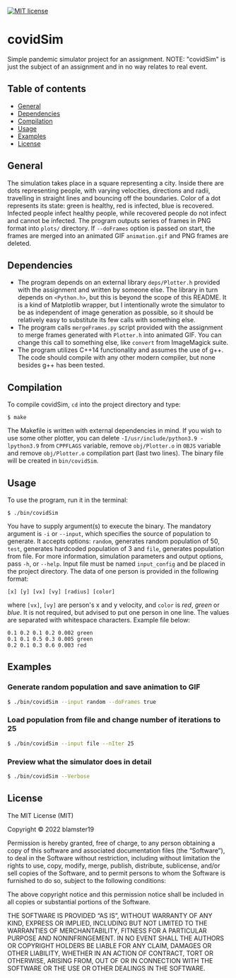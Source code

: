 [![MIT license](https://img.shields.io/badge/License-MIT-blue.svg)](https://lbesson.mit-license.org/)
# covidSim
Simple pandemic simulator project for an assignment. NOTE: "covidSim" is just the subject of an assignment and in no way relates to real event.

## Table of contents
* [General](#general)
* [Dependencies](#dependencies)
* [Compilation](#compilation)
* [Usage](#usage)
* [Examples](#examples)
* [License](#license)

## General
The simulation takes place in a square representing a city. Inside there are dots representing people, with varying velocities, directions and radii, travelling in straight lines and bouncing off the boundaries. Color of a dot represents its state: green is healthy, red is infected, blue is recovered. Infected people infect healthy people, while recovered people do not infect and cannot be infected.
The program outputs series of frames in PNG format into `plots/` directory. If `--doFrames` option is passed on start, the frames are merged into an animated GIF `animation.gif` and PNG frames are deleted.

## Dependencies
- The program depends on an external library `deps/Plotter.h` provided with the assignment and written by someone else. The library in turn depends on `<Python.h>`, but this is beyond the scope of this README. It is a kind of Matplotlib wrapper, but I intentionally wrote the simulator to be as independent of image generation as possible, so it should be relatively easy to substitute its few calls with something else.
- The program calls `mergeFrames.py` script provided with the assignment to merge frames generated with `Plotter.h` into animated GIF. You can change this call to something else, like `convert` from ImageMagick suite.
- The program utilizes C++14 functionality and assumes the use of g++. The code should compile with any other modern compiler, but none besides g++ has been tested.

## Compilation
To compile covidSim, `cd` into the project directory and type:
```
$ make
```
The Makefile is written with external dependencies in mind. If you wish to use some other plotter, you can delete `-I/usr/include/python3.9 -lpython3.9` from `CPPFLAGS` variable, remove `obj/Plotter.o` in `OBJS` variable and remove `obj/Plotter.o` compilation part (last two lines).
The binary file will be created in `bin/covidSim`.

## Usage
To use the program, run it in the terminal:
```
$ ./bin/covidSim
```
You have to supply argument(s) to execute the binary. The mandatory argument is `-i` or `--input`, which specifies the source of population to generate. It accepts options: `random`, generates random population of 50, `test`, generates hardcoded population of 3 and `file`, generates population from file. For more information, simulation parameters and output options, pass `-h`, or `--help`.
Input file must be named `input_config` and be placed in the project directory. The data of one person is provided in the following format:
```
[x] [y] [vx] [vy] [radius] [color]
```
where `[vx]`, `[vy]` are person's x and y velocity, and `color` is _red_, _green_ or _blue_. It is not required, but advised to put one person in one line. The values are separated with whitespace characters.
Example file below:
```
0.1 0.2 0.1 0.2 0.002 green
0.1 0.1 0.5 0.3 0.005 green
0.2 0.1 0.3 0.6 0.003 red
```

## Examples
### Generate random population and save animation to GIF
```sh
$ ./bin/covidSim --input random --doFrames true
```
### Load population from file and change number of iterations to 25
```sh
$ ./bin/covidSim --input file --nIter 25
```
### Preview what the simulator does in detail
```sh
$ ./bin/covidSim --Verbose
```

## License
 The MIT License (MIT)

 Copyright © 2022 blamster19

 Permission is hereby granted, free of charge, to any person obtaining a copy of this software and associated documentation files (the “Software”), to deal in the Software without restriction, including without limitation the rights to use, copy, modify, merge, publish, distribute, sublicense, and/or sell copies of the Software, and to permit persons to whom the Software is furnished to do so, subject to the following conditions:

 The above copyright notice and this permission notice shall be included in all copies or substantial portions of the Software.

 THE SOFTWARE IS PROVIDED “AS IS”, WITHOUT WARRANTY OF ANY KIND, EXPRESS OR IMPLIED, INCLUDING BUT NOT LIMITED TO THE WARRANTIES OF MERCHANTABILITY, FITNESS FOR A PARTICULAR PURPOSE AND NONINFRINGEMENT. IN NO EVENT SHALL THE AUTHORS OR COPYRIGHT HOLDERS BE LIABLE FOR ANY CLAIM, DAMAGES OR OTHER LIABILITY, WHETHER IN AN ACTION OF CONTRACT, TORT OR OTHERWISE, ARISING FROM, OUT OF OR IN CONNECTION WITH THE SOFTWARE OR THE USE OR OTHER DEALINGS IN THE SOFTWARE.
